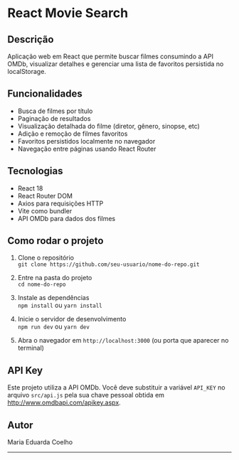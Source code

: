 # React Movie Search

## Descrição

Aplicação web em React que permite buscar filmes consumindo a API OMDb, visualizar detalhes e gerenciar uma lista de favoritos persistida no localStorage.

## Funcionalidades

- Busca de filmes por título
- Paginação de resultados
- Visualização detalhada do filme (diretor, gênero, sinopse, etc)
- Adição e remoção de filmes favoritos
- Favoritos persistidos localmente no navegador
- Navegação entre páginas usando React Router

## Tecnologias

- React 18
- React Router DOM
- Axios para requisições HTTP
- Vite como bundler
- API OMDb para dados dos filmes

## Como rodar o projeto

1. Clone o repositório  
   `git clone https://github.com/seu-usuario/nome-do-repo.git`

2. Entre na pasta do projeto  
   `cd nome-do-repo`

3. Instale as dependências  
   `npm install` ou `yarn install`

4. Inicie o servidor de desenvolvimento  
   `npm run dev` ou `yarn dev`

5. Abra o navegador em `http://localhost:3000` (ou porta que aparecer no terminal)

## API Key

Este projeto utiliza a API OMDb. Você deve substituir a variável `API_KEY` no arquivo `src/api.js` pela sua chave pessoal obtida em http://www.omdbapi.com/apikey.aspx.

## Autor

Maria Eduarda Coelho

---
